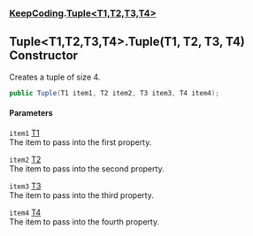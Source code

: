 ### [KeepCoding](KeepCoding.md 'KeepCoding').[Tuple&lt;T1,T2,T3,T4&gt;](KeepCoding_Tuple_T1_T2_T3_T4_.md 'KeepCoding.Tuple&lt;T1,T2,T3,T4&gt;')
## Tuple&lt;T1,T2,T3,T4&gt;.Tuple(T1, T2, T3, T4) Constructor
Creates a tuple of size 4.  
```csharp
public Tuple(T1 item1, T2 item2, T3 item3, T4 item4);
```
#### Parameters
<a name='KeepCoding_Tuple_T1_T2_T3_T4__Tuple(T1_T2_T3_T4)_item1'></a>
`item1` [T1](KeepCoding_Tuple_T1_T2_T3_T4_.md#KeepCoding_Tuple_T1_T2_T3_T4__T1 'KeepCoding.Tuple&lt;T1,T2,T3,T4&gt;.T1')  
The item to pass into the first property.
  
<a name='KeepCoding_Tuple_T1_T2_T3_T4__Tuple(T1_T2_T3_T4)_item2'></a>
`item2` [T2](KeepCoding_Tuple_T1_T2_T3_T4_.md#KeepCoding_Tuple_T1_T2_T3_T4__T2 'KeepCoding.Tuple&lt;T1,T2,T3,T4&gt;.T2')  
The item to pass into the second property.
  
<a name='KeepCoding_Tuple_T1_T2_T3_T4__Tuple(T1_T2_T3_T4)_item3'></a>
`item3` [T3](KeepCoding_Tuple_T1_T2_T3_T4_.md#KeepCoding_Tuple_T1_T2_T3_T4__T3 'KeepCoding.Tuple&lt;T1,T2,T3,T4&gt;.T3')  
The item to pass into the third property.
  
<a name='KeepCoding_Tuple_T1_T2_T3_T4__Tuple(T1_T2_T3_T4)_item4'></a>
`item4` [T4](KeepCoding_Tuple_T1_T2_T3_T4_.md#KeepCoding_Tuple_T1_T2_T3_T4__T4 'KeepCoding.Tuple&lt;T1,T2,T3,T4&gt;.T4')  
The item to pass into the fourth property.
  
